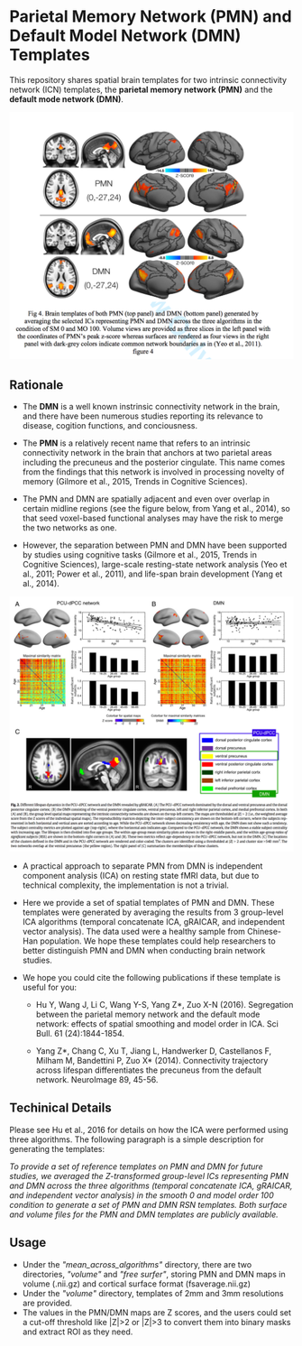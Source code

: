 

# Parietal Memory Network (PMN) and Default Model Network (DMN) Templates



This repository shares spatial brain templates for two intrinsic connectivity network (ICN) templates, the **parietal memory network (PMN)** and the **default mode network (DMN)**.

![fig_dmn_pmn_template](./fig_dmn_pmn_template.png)

## Rationale

- The **DMN** is a well known instrinsic connectivity network in the brain, and there have been numerous studies reporting its relevance to disease, cogition functions, and conciousness.
- The **PMN** is a relatively recent name that refers to an intrinsic connectivity network in the brain that anchors at two parietal areas including the precuneus and the posterior cingulate. This name comes from the findings that this network is involved in processing novelty of memory (Gilmore et al., 2015, Trends in Cognitive Sciences).
- The PMN and DMN are spatially adjacent and even over overlap in certain midline regions (see the figure below, from Yang et al., 2014), so that seed voxel-based functional analyses may have the risk to merge the two networks as one.

- However, the separation between PMN and DMN have been supported by studies using cognitive tasks  (Gilmore et al., 2015, Trends in Cognitive Sciences), large-scale resting-state network analysis (Yeo et al., 2011; Power et al., 2011), and life-span brain development (Yang et al., 2014).



![fig_pmn_dmn_lifespan](./fig_pmn_dmn_lifespan.png)

- A practical approach to separate PMN from DMN is independent component analysis (ICA) on resting state fMRI data, but due to technical complexity, the implementation is not a trivial. 

- Here we provide a set of spatial templates of PMN and DMN. These templates were generated by averaging the results from 3 group-level ICA algorithms (temporal concatenate ICA, gRAICAR, and independent vector analysis). The data used were a healthy sample from Chinese-Han population. We hope these templates could help researchers to better distinguish PMN and DMN when conducting brain network studies.

- We hope you could cite the following publications if these template is useful for you:

  - Hu Y, Wang J, Li C, Wang Y-S, Yang Z*, Zuo X-N (2016). Segregation
    between the parietal memory network and the default mode network: effects
    of spatial smoothing and model order in ICA. Sci Bull. 61 (24):1844-1854.

  - Yang Z*, Chang C, Xu T, Jiang L, Handwerker D, Castellanos F, Milham
    M, Bandettini P, Zuo X* (2014). Connectivity trajectory across lifespan
    differentiates the precuneus from the default network. NeuroImage 89, 45-56.



## Techinical Details

Please see Hu et al., 2016 for details on how the ICA were performed using three algorithms. The following paragraph is a simple description for generating the templates:

_To provide a set of reference templates on PMN and DMN for future studies, we averaged the Z-transformed group-level ICs representing PMN and DMN across the three algorithms (temporal concatenate ICA, gRAICAR, and independent vector analysis) in the smooth 0 and model order 100 condition to generate a set of PMN and DMN RSN templates. Both surface and volume files for the PMN and DMN templates are publicly available._



## Usage

- Under the _"mean_across_algorithms"_ directory, there are two directories, _"volume"_ and _"free surfer"_, storing PMN and DMN maps in volume (.nii.gz) and cortical surface format (fsaverage.nii.gz)
- Under the _"volume"_ directory, templates of 2mm and 3mm resolutions are provided.
- The values in the PMN/DMN maps are Z scores, and the users could set a cut-off threshold like |Z|>2 or |Z|>3 to convert them into binary masks and extract ROI as they need.
